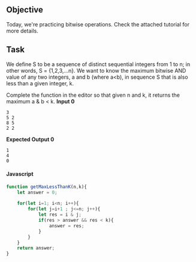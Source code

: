 ## Objective

Today, we're practicing bitwise operations. Check the attached tutorial for more details.

## Task

We define S to be a sequence of distinct sequential integers from 1 to n; in other words, S = {1,2,3,...n}. 
We want to know the maximum bitwise AND value of any two integers, a and b (where a<b), in sequence S that is also less than a given integer, k.

Complete the function in the editor so that given n and k, it returns the maximum a & b < k.
**Input 0**
```
3
5 2
8 5
2 2
```

**Expected Output 0**
```
1
4
0
```

#### Javascript

```javascript
function getMaxLessThanK(n,k){
    let answer = 0;
    
    for(let i=1; i<n; i++){
        for(let j=i+1 ; j<=n; j++){
            let res = i & j;
            if(res > answer && res < k){
                answer = res;
            }
        }
    }
    return answer;
}
```

